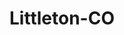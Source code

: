 ---
title: Littleton-CO
slug: littleton-co
f_state:
- cms/state/colorado.md
f_locations:
- cms/payday-loan/advance-america-1404.md
- cms/payday-loan/advance-america-1405.md
- cms/payday-loan/advance-america-1408.md
- cms/payday-loan/advance-america-3001.md
- cms/payday-loan/cash-train-8813.md
- cms/payday-loan/certex-th-e-co-9639.md
- cms/payday-loan/check-into-cash-11702.md
- cms/payday-loan/check-into-cash-of-colorado-13332.md
- cms/payday-loan/check-into-cash-of-colorado-13335.md
- cms/payday-loan/payday-now-loans-24064.md
- cms/payday-loan/universal-cash-flow-services-28227.md
updated-on: '2024-05-30T13:41:28.615Z'
created-on: '2024-05-30T13:41:28.615Z'
published-on: '2024-05-30T13:54:32.469Z'
f_city: Littleton
layout: '[city].html'
tags: city
---